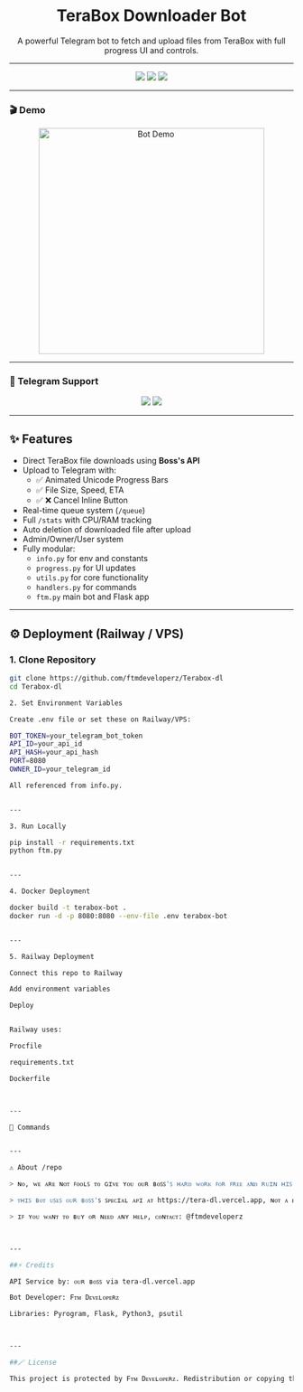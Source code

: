 
<h1 align="center">TeraBox Downloader Bot</h1>
<p align="center">
  A powerful Telegram bot to fetch and upload files from TeraBox with full progress UI and controls.
</p>

---

<p align="center">
  <img src="https://img.shields.io/badge/Made%20By-Fᴛᴍ%20Dᴇᴠᴇʟᴏᴘᴇʀᴢ-ff69b4?style=for-the-badge" />
  <img src="https://img.shields.io/github/languages/top/ftmdeveloperz/terabox-dl?color=blue&style=for-the-badge" />
  <img src="https://img.shields.io/github/last-commit/ftmdeveloperz/terabox-dl?style=for-the-badge&color=orange" />
</p>

---

### 🎬 Demo

<p align="center">
  <img src="https://telegra.ph/file/f56aa1a54713dede9d938.gif" alt="Bot Demo" width="400"/>
</p>

---

### 🔗 Telegram Support

<p align="center">
  <a href="https://t.me/ftmdeveloperz"><img src="https://img.shields.io/badge/Contact-Developer-blue?style=for-the-badge&logo=telegram" /></a>
  <a href="https://t.me/YourBotUsername"><img src="https://img.shields.io/badge/Try%20Bot-Click%20Here-green?style=for-the-badge&logo=telegram" /></a>
</p>

---

## ✨ Features

- Direct TeraBox file downloads using **Boss's API**
- Upload to Telegram with:
  - ✅ Animated Unicode Progress Bars
  - ✅ File Size, Speed, ETA
  - ✅ ❌ Cancel Inline Button
- Real-time queue system (`/queue`)
- Full `/stats` with CPU/RAM tracking
- Auto deletion of downloaded file after upload
- Admin/Owner/User system
- Fully modular:
  - `info.py` for env and constants
  - `progress.py` for UI updates
  - `utils.py` for core functionality
  - `handlers.py` for commands
  - `ftm.py` main bot and Flask app

---

## ⚙️ Deployment (Railway / VPS)

### 1. Clone Repository

```bash
git clone https://github.com/ftmdeveloperz/Terabox-dl
cd Terabox-dl

2. Set Environment Variables

Create .env file or set these on Railway/VPS:

BOT_TOKEN=your_telegram_bot_token
API_ID=your_api_id
API_HASH=your_api_hash
PORT=8080
OWNER_ID=your_telegram_id

All referenced from info.py.


---

3. Run Locally

pip install -r requirements.txt
python ftm.py


---

4. Docker Deployment

docker build -t terabox-bot .
docker run -d -p 8080:8080 --env-file .env terabox-bot


---

5. Railway Deployment

Connect this repo to Railway

Add environment variables

Deploy


Railway uses:

Procfile

requirements.txt

Dockerfile



---

🧠 Commands


---

⚠️ About /repo

> ɴᴏ, ᴡᴇ ᴀʀᴇ ɴᴏᴛ ꜰᴏᴏʟꜱ ᴛᴏ ɢɪᴠᴇ ʏᴏᴜ ᴏᴜʀ ʙᴏꜱꜱ'ꜱ ʜᴀʀᴅ ᴡᴏʀᴋ ꜰᴏʀ ꜰʀᴇᴇ ᴀɴᴅ ʀᴜɪɴ ʜɪꜱ ᴇꜰꜰᴏʀᴛꜱ.

> ᴛʜɪꜱ ʙᴏᴛ ᴜꜱᴇꜱ ᴏᴜʀ ʙᴏꜱꜱ'ꜱ ꜱᴘᴇᴄɪᴀʟ ᴀᴘɪ ᴀᴛ https://tera-dl.vercel.app, ɴᴏᴛ ᴀ ᴘᴜʙʟɪᴄ ᴀᴘɪ.

> ɪꜰ ʏᴏᴜ ᴡᴀɴᴛ ᴛᴏ ʙᴜʏ ᴏʀ ɴᴇᴇᴅ ᴀɴʏ ʜᴇʟᴘ, ᴄᴏɴᴛᴀᴄᴛ: @ftmdeveloperz



---

##⚡ Credits

API Service by: ᴏᴜʀ ʙᴏꜱꜱ via tera-dl.vercel.app

Bot Developer: Fᴛᴍ Dᴇᴠᴇʟᴏᴘᴇʀᴢ

Libraries: Pyrogram, Flask, Python3, psutil



---

##🪄 License

This project is protected by Fᴛᴍ Dᴇᴠᴇʟᴏᴘᴇʀᴢ. Redistribution or copying the code/API without permission is strictly prohibited.
